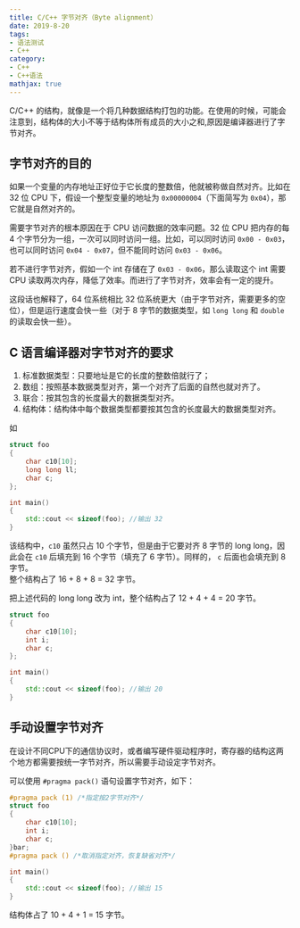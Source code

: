 ```yaml
---
title: C/C++ 字节对齐（Byte alignment）
date: 2019-8-20
tags:
- 语法测试
- C++
category:
- C++
- C++语法
mathjax: true
---
```


C/C++ 的结构，就像是一个将几种数据结构打包的功能。在使用的时候，可能会注意到，结构体的大小不等于结构体所有成员的大小之和,原因是编译器进行了字节对齐。

## 字节对齐的目的

如果一个变量的内存地址正好位于它长度的整数倍，他就被称做自然对齐。比如在 32 位 CPU 下，假设一个整型变量的地址为 `0x00000004`（下面简写为 `0x04`），那它就是自然对齐的。

需要字节对齐的根本原因在于 CPU 访问数据的效率问题。32 位 CPU 把内存的每 4 个字节分为一组，一次可以同时访问一组。比如，可以同时访问 `0x00 - 0x03`，也可以同时访问 `0x04 - 0x07`，但不能同时访问 `0x03 - 0x06`。  

若不进行字节对齐，假如一个 int 存储在了 `0x03 - 0x06`，那么读取这个 int 需要 CPU 读取两次内存，降低了效率。而进行了字节对齐，效率会有一定的提升。

这段话也解释了，64 位系统相比 32 位系统更大（由于字节对齐，需要更多的空位），但是运行速度会快一些（对于 8 字节的数据类型，如 `long long` 和 `double` 的读取会快一些）。

## C 语言编译器对字节对齐的要求

1. 标准数据类型：只要地址是它的长度的整数倍就行了；  
2. 数组：按照基本数据类型对齐，第一个对齐了后面的自然也就对齐了。  
3. 联合：按其包含的长度最大的数据类型对齐。
4. 结构体：结构体中每个数据类型都要按其包含的长度最大的数据类型对齐。

如

```c++
struct foo
{
	char c10[10];
	long long ll;
	char c;
};

int main()
{
    std::cout << sizeof(foo); //输出 32
}
```

该结构中，`c10` 虽然只占 10 个字节，但是由于它要对齐 8 字节的 long long，因此会在 `c10` 后填充到 16 个字节（填充了 6 字节）。同样的， `c` 后面也会填充到 8 字节。  
整个结构占了 16 + 8 + 8 = 32 字节。

把上述代码的 long long 改为 int，整个结构占了 12 + 4 + 4 = 20 字节。

```c++
struct foo
{
	char c10[10];
	int i;
	char c;
};

int main()
{
    std::cout << sizeof(foo); //输出 20
}
```

## 手动设置字节对齐

在设计不同CPU下的通信协议时，或者编写硬件驱动程序时，寄存器的结构这两个地方都需要按统一字节对齐，所以需要手动设定字节对齐。

可以使用 `#pragma pack()` 语句设置字节对齐，如下：

```c++
#pragma pack (1) /*指定按2字节对齐*/
struct foo
{
	char c10[10];
	int i;
	char c;
}bar;
#pragma pack () /*取消指定对齐，恢复缺省对齐*/

int main()
{
	std::cout << sizeof(foo); //输出 15
}
```

结构体占了 10 + 4 + 1 = 15 字节。
